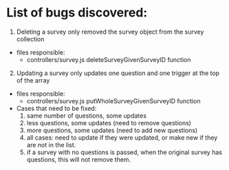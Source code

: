 # List of bugs discovered:
1. Deleting a survey only removed the survey object from the survey collection
  * files responsible:
    * controllers/survey.js deleteSurveyGivenSurveyID function
2. Updating a survey only updates one question and one trigger at the top of the array
  * files responsible:
    * controllers/survey.js putWholeSurveyGivenSurveyID function
  * Cases that need to be fixed:
    1. same number of questions, some updates
    2. less questions, some updates (need to remove questions)
    3. more questions, some updates (need to add new questions)
    4. all cases: need to update if they were updated, or make new if they are not in the list.
    5. if a survey with no questions is passed, when the original survey has questions, this will not remove them.